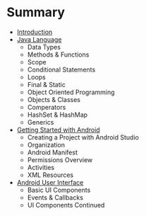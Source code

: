 # Summary

* [Introduction](README.md)
* [Java Language](javalanguage_md.md)
   * Data Types
   * Methods & Functions
   * Scope
   * Conditional Statements
   * Loops
   * Final & Static
   * Object Oriented Programming
   * Objects & Classes
   * Comperators
   * HashSet & HashMap
   * Generics
* [Getting Started with Android](gettingstarted_with_android_md.md)
   * Creating a Project with Android Studio
   * Organization
   * Android Manifest
   * Permissions Overview
   * Activities
   * XML Resources
* [Android User Interface](android_user_interface.md)
   * Basic UI Components
   * Events & Callbacks
   * UI Components Continued

